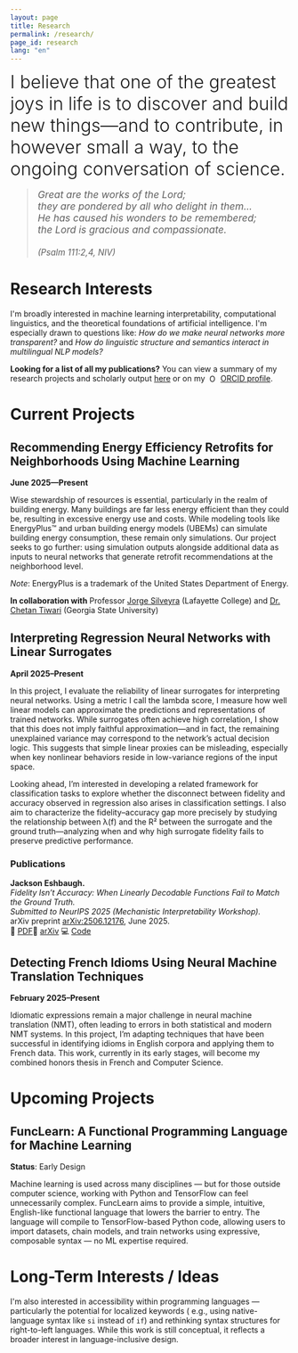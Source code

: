 ```yaml
---
layout: page
title: Research
permalink: /research/
page_id: research
lang: "en"
---
```


<div style="font-size: 2rem; font-weight: 300; margin-bottom: 1rem;">
  I believe that one of the greatest joys in life is to discover and build new things—and to contribute, in however small a way, to the ongoing conversation of science.
</div>

<blockquote style="font-size: 1.1rem; margin-top: 1rem; font-style: italic;">
  Great are the works of the Lord;<br>
  they are pondered by all who delight in them... <br>
  He has caused his wonders to be remembered; <br>
  the Lord is gracious and compassionate. <br>
  <br>
  <span style="font-size: 0.95rem;">(Psalm 111:2,4, NIV)</span>
</blockquote>

# Research Interests

I'm broadly interested in machine learning interpretability, computational linguistics, and the theoretical foundations
of artificial intelligence. I'm especially drawn to questions like: _How do we make neural networks more transparent?_
and _How do linguistic structure and semantics interact in multilingual NLP models?_

**Looking for a list of all my publications?**
You can view a summary of my research projects and scholarly output [here](/publications) or on my
<img alt="ORCID iD" src="https://info.orcid.org/wp-content/uploads/2019/11/orcid_16x16.png"
width="16" height="16" style="vertical-align: text-bottom; margin-left: 4px;" />
<a href="https://orcid.org/0009-0009-1806-2166" target="_blank" rel="noopener noreferrer" style="text-decoration: underline;">
ORCID profile</a>.

# Current Projects

## Recommending Energy Efficiency Retrofits for Neighborhoods Using Machine Learning

**June 2025—Present**

Wise stewardship of resources is essential, particularly in the realm of building energy. Many buildings are far less
energy efficient than they could be, resulting in excessive energy use and costs. While modeling tools like
EnergyPlus&trade; and urban building energy models (UBEMs) can simulate building energy consumption, these remain only
simulations. Our project seeks to go further: using simulation outputs alongside additional data as inputs to neural
networks that generate retrofit recommendations at the neighborhood level.

_Note_: EnergyPlus is a trademark of the United States Department of Energy.

**In collaboration with** Professor [Jorge Silveyra](https://compsci.lafayette.edu/people/jorge-silveyra/) (Lafayette
College)
and [Dr. Chetan Tiwari](https://cas.gsu.edu/profile/chetan-tiwari/) (Georgia State University)

## Interpreting Regression Neural Networks with Linear Surrogates

**April 2025–Present**

In this project, I evaluate the reliability of linear surrogates for interpreting neural networks. Using a metric I call
the lambda score, I measure how well linear models can approximate the predictions and representations of trained
networks. While surrogates often achieve high correlation, I show that this does not imply faithful approximation—and in
fact, the remaining unexplained variance may correspond to the network’s actual decision logic. This suggests that
simple linear proxies can be misleading, especially when key nonlinear behaviors reside in low-variance regions of the
input space.

Looking ahead, I’m interested in developing a related framework for classification tasks to explore whether the
disconnect between fidelity and accuracy observed in regression also arises in classification settings. I also aim to
characterize the fidelity–accuracy gap more precisely by studying the relationship between λ(f) and the R² between the
surrogate and the ground truth—analyzing when and why high surrogate fidelity fails to preserve predictive performance.

### Publications

**Jackson Eshbaugh.**  
*Fidelity Isn’t Accuracy: When Linearly Decodable Functions Fail to Match the Ground Truth.*  
*Submitted to NeurIPS 2025 (Mechanistic Interpretability Workshop).*  
arXiv preprint [arXiv:2506.12176](https://arxiv.org/abs/2506.12176), June 2025.  
📄 [PDF](https://arxiv.org/pdf/2506.12176)🔗 [arXiv](https://arxiv.org/abs/2506.12176)
💻 [Code](https://github.com/jacksoneshbaugh/lambda-linearity-score)

## Detecting French Idioms Using Neural Machine Translation Techniques

**February 2025–Present**

Idiomatic expressions remain a major challenge in neural machine translation (NMT), often leading to errors in both
statistical and modern NMT systems. In this project, I’m adapting techniques that have been successful in identifying
idioms in English corpora and applying them to French data. This work, currently in its early stages, will become my
combined honors thesis in French and Computer Science.

# Upcoming Projects

## FuncLearn: A Functional Programming Language for Machine Learning

**Status**: Early Design

Machine learning is used across many disciplines — but for those outside computer science, working with Python and
TensorFlow can feel unnecessarily complex. FuncLearn aims to provide a simple, intuitive, English-like functional
language that lowers the barrier to entry. The language will compile to TensorFlow-based Python code, allowing users to
import datasets, chain models, and train networks using expressive, composable syntax — no ML expertise required.

# Long-Term Interests / Ideas

I'm also interested in accessibility within programming languages — particularly the potential for localized keywords (
e.g., using native-language syntax like `si` instead of `if`) and rethinking syntax structures for right-to-left
languages. While this work is still conceptual, it reflects a broader interest in language-inclusive design.
